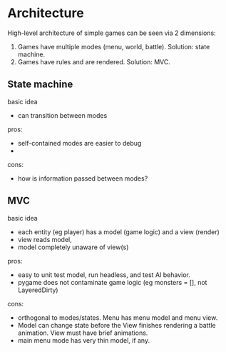 



# Architecture

High-level architecture of simple games can be seen via 2 dimensions:
1) Games have multiple modes (menu, world, battle). Solution: state machine.
2) Games have rules and are rendered. Solution: MVC.


## State machine
basic idea
- can transition between modes

pros:
- self-contained modes are easier to debug 
- 

cons:
- how is information passed between modes?


## MVC
basic idea
- each entity (eg player) has a model (game logic) and a view (render)
- view reads model, 
- model completely unaware of view(s)

pros:
- easy to unit test model, run headless, and test AI behavior.
- pygame does not contaminate game logic (eg monsters = [], not LayeredDirty)

cons:
- orthogonal to modes/states. Menu has menu model and menu view.  
- Model can change state before the View finishes rendering a battle animation.
View must have brief animations. 
- main menu mode has very thin model, if any.

